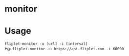 # monitor
# Usage

`fliplet-monitor -u [url] -i [interval]`    
Eg:
`fliplet-monitor -u https://api.fliplet.com -i 60000`
